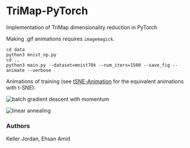 # TriMap-PyTorch
Implementation of TriMap dimensionality reduction in PyTorch

Making .gif animations requires `imagemagick`.

    cd data
    python3 mnist_np.py
    cd ..
    python3 main.py --dataset=mnist70k --num_iters=1500 --save_fig --animate --verbose

Animations of training (see [tSNE-Animation](https://github.com/KellerJordan/tSNE-Animation) for the equivalent animations with t-SNE):

![batch gradient descent with momentum](https://github.com/KellerJordan/figures/blob/master/sgd-momentum60k.gif)

![linear annealing](https://github.com/KellerJordan/figures/blob/master/mnist70k-gd-momentum-anneal2.gif)

### Authors

Keller Jordan, Ehsan Amid
